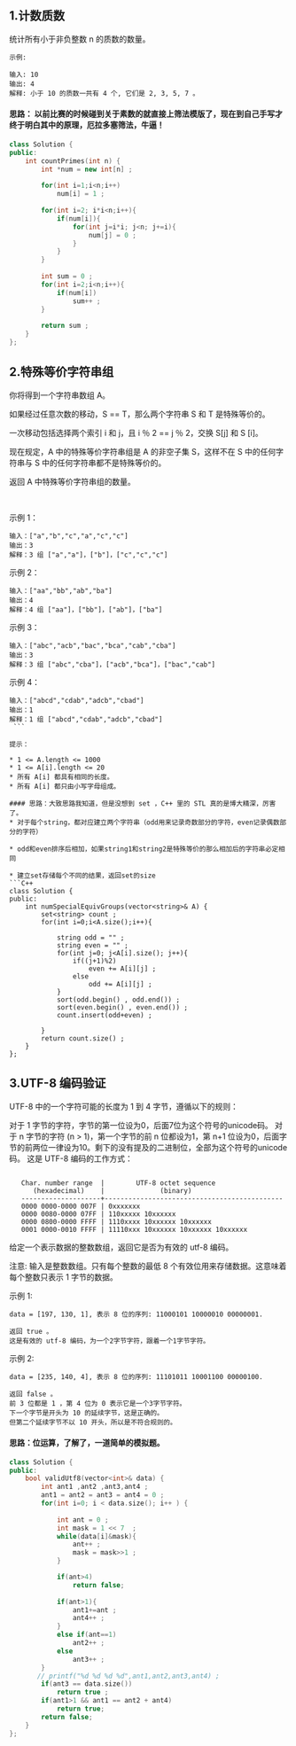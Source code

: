 ## 1.计数质数
统计所有小于非负整数 n 的质数的数量。
```
示例:

输入: 10
输出: 4
解释: 小于 10 的质数一共有 4 个, 它们是 2, 3, 5, 7 。
```
#### 思路： 以前比赛的时候碰到关于素数的就直接上筛法模版了，现在到自己手写才终于明白其中的原理，厄拉多塞筛法，牛逼！
```C++
class Solution {
public:
    int countPrimes(int n) {
        int *num = new int[n] ; 
       
        for(int i=1;i<n;i++)
            num[i] = 1 ; 
        
        for(int i=2; i*i<n;i++){
            if(num[i]){
                for(int j=i*i; j<n; j+=i){
                    num[j] = 0 ;
                }
            }
        }
        
        int sum = 0 ; 
        for(int i=2;i<n;i++){
            if(num[i])
                sum++ ;
        }
        
        return sum ; 
    }
};
```
## 2.特殊等价字符串组
你将得到一个字符串数组 A。

如果经过任意次数的移动，S == T，那么两个字符串 S 和 T 是特殊等价的。

一次移动包括选择两个索引 i 和 j，且 i ％ 2 == j ％ 2，交换 S[j] 和 S [i]。

现在规定，A 中的特殊等价字符串组是 A 的非空子集 S，这样不在 S 中的任何字符串与 S 中的任何字符串都不是特殊等价的。

返回 A 中特殊等价字符串组的数量。

 

示例 1：
```
输入：["a","b","c","a","c","c"]
输出：3
解释：3 组 ["a","a"]，["b"]，["c","c","c"]
```

示例 2：
```
输入：["aa","bb","ab","ba"]
输出：4
解释：4 组 ["aa"]，["bb"]，["ab"]，["ba"]
```

示例 3：
```
输入：["abc","acb","bac","bca","cab","cba"]
输出：3
解释：3 组 ["abc","cba"]，["acb","bca"]，["bac","cab"]
```
示例 4：
```
输入：["abcd","cdab","adcb","cbad"]
输出：1
解释：1 组 ["abcd","cdab","adcb","cbad"]
 ```

提示：

* 1 <= A.length <= 1000
* 1 <= A[i].length <= 20
* 所有 A[i] 都具有相同的长度。
* 所有 A[i] 都只由小写字母组成。

#### 思路：大致思路我知道，但是没想到 set ，C++ 里的 STL 真的是博大精深，厉害了。
* 对于每个string，都对应建立两个字符串（odd用来记录奇数部分的字符，even记录偶数部分的字符）

* odd和even排序后相加，如果string1和string2是特殊等价的那么相加后的字符串必定相同

* 建立set存储每个不同的结果，返回set的size
```C++
class Solution {
public:
    int numSpecialEquivGroups(vector<string>& A) {
        set<string> count ; 
        for(int i=0;i<A.size();i++){
            
            string odd = "" ; 
            string even = "" ; 
            for(int j=0; j<A[i].size(); j++){
                if((j+1)%2)
                    even += A[i][j] ;
                else 
                    odd += A[i][j] ; 
            }
            sort(odd.begin() , odd.end()) ; 
            sort(even.begin() , even.end()) ; 
            count.insert(odd+even) ; 
            
        }
        return count.size() ;
    }
};
```

## 3.UTF-8 编码验证
UTF-8 中的一个字符可能的长度为 1 到 4 字节，遵循以下的规则：

对于 1 字节的字符，字节的第一位设为0，后面7位为这个符号的unicode码。
对于 n 字节的字符 (n > 1)，第一个字节的前 n 位都设为1，第 n+1 位设为0，后面字节的前两位一律设为10。剩下的没有提及的二进制位，全部为这个符号的unicode码。
这是 UTF-8 编码的工作方式：
```

   Char. number range  |        UTF-8 octet sequence
      (hexadecimal)    |              (binary)
   --------------------+---------------------------------------------
   0000 0000-0000 007F | 0xxxxxxx
   0000 0080-0000 07FF | 110xxxxx 10xxxxxx
   0000 0800-0000 FFFF | 1110xxxx 10xxxxxx 10xxxxxx
   0001 0000-0010 FFFF | 11110xxx 10xxxxxx 10xxxxxx 10xxxxxx
```
给定一个表示数据的整数数组，返回它是否为有效的 utf-8 编码。

注意:
输入是整数数组。只有每个整数的最低 8 个有效位用来存储数据。这意味着每个整数只表示 1 字节的数据。

示例 1:
```
data = [197, 130, 1], 表示 8 位的序列: 11000101 10000010 00000001.

返回 true 。
这是有效的 utf-8 编码，为一个2字节字符，跟着一个1字节字符。
```
示例 2:
```
data = [235, 140, 4], 表示 8 位的序列: 11101011 10001100 00000100.

返回 false 。
前 3 位都是 1 ，第 4 位为 0 表示它是一个3字节字符。
下一个字节是开头为 10 的延续字节，这是正确的。
但第二个延续字节不以 10 开头，所以是不符合规则的。
```

#### 思路：位运算，了解了，一道简单的模拟题。
```C++
class Solution {
public:
    bool validUtf8(vector<int>& data) {
        int ant1 ,ant2 ,ant3,ant4 ; 
        ant1 = ant2 = ant3 = ant4 = 0 ; 
        for(int i=0; i < data.size(); i++ ) {
            
            int ant = 0 ;
            int mask = 1 << 7  ;
            while(data[i]&mask){
                ant++ ; 
                mask = mask>>1 ; 
            }

            if(ant>4)
                return false; 
            
            if(ant>1){
                ant1+=ant ;
                ant4++ ; 
            }
            else if(ant==1)
                ant2++ ; 
            else 
                ant3++ ; 
        }
       // printf("%d %d %d %d",ant1,ant2,ant3,ant4) ; 
        if(ant3 == data.size())
            return true ;  
        if(ant1>1 && ant1 == ant2 + ant4)
            return true; 
        return false; 
    }
};
```
